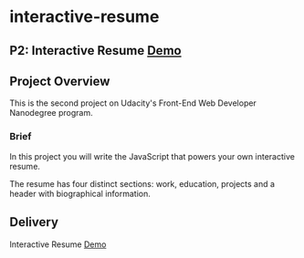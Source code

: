# interactive-resume
## P2: Interactive Resume [Demo](http://jodiealaine.github.io/interactive-resume/)

## Project Overview
This is the second project on Udacity's Front-End Web Developer Nanodegree program.

### Brief
In this project you will write the JavaScript that powers your own interactive resume.

The resume has four distinct sections: work, education, projects and a header with biographical information.

## Delivery

Interactive Resume [Demo](http://jodiealaine.github.io/interactive-resume/)




